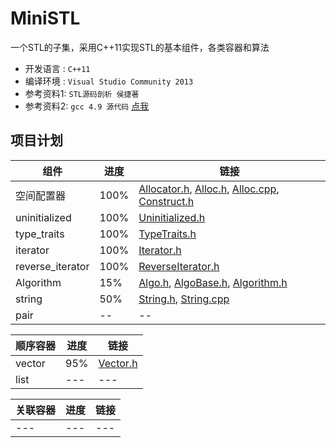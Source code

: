 # MiniSTL
  一个STL的子集，采用C++11实现STL的基本组件，各类容器和算法
* 开发语言 :  `C++11`
* 编译环境 :  `Visual Studio Community 2013`
* 参考资料1:  `STL源码剖析 侯捷著`
* 参考资料2:  `gcc 4.9 源代码` [点我](https://github.com/gcc-mirror/gcc/tree/master/libstdc%2B%2B-v3/include)

## 项目计划

|组件|进度|链接|
|---|---|---|
|空间配置器|100%|[Allocator.h](MiniSTL/Allocator.h), [Alloc.h](MiniSTL/Alloc.h), [Alloc.cpp](MiniSTL/Alloc.cpp), [Construct.h](MiniSTL/Construct.h)|
|uninitialized|100%|[Uninitialized.h](MiniSTL/Uninitialized.h)|
|type_traits|100%|[TypeTraits.h](MiniSTL/TypeTraits.h)|
|iterator|100%|[Iterator.h](MiniSTL/Iterator.h)|
|reverse_iterator|100%|[ReverseIterator.h](MiniSTL/ReverseIterator.h)|
|Algorithm|15%|[Algo.h](MiniSTL/Algo.h), [AlgoBase.h](MiniSTL/AlgoBase.h), [Algorithm.h](MiniSTL/Algorithm.h)|
|string|50%|[String.h](MiniSTL/String.h), [String.cpp](MiniSTL/String.cpp)|
|pair|--|--|

|顺序容器|进度|链接|
|---|---|---|
|vector|95%|[Vector.h](MiniSTL/Vector.h)|
|list|---|---|

|关联容器|进度|链接|
|---|---|---|
|---|---|---|
